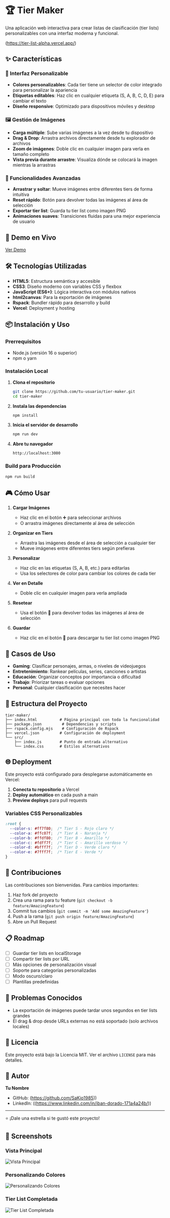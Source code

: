 # 🏆 Tier Maker

Una aplicación web interactiva para crear listas de clasificación (tier lists) personalizables con una interfaz moderna y funcional.

(https://tier-list-alpha.vercel.app/)

## ✨ Características

### 🎨 Interfaz Personalizable
- **Colores personalizables**: Cada tier tiene un selector de color integrado para personalizar la apariencia
- **Etiquetas editables**: Haz clic en cualquier etiqueta (S, A, B, C, D, E) para cambiar el texto
- **Diseño responsive**: Optimizado para dispositivos móviles y desktop

### 🖼️ Gestión de Imágenes
- **Carga múltiple**: Sube varias imágenes a la vez desde tu dispositivo
- **Drag & Drop**: Arrastra archivos directamente desde tu explorador de archivos
- **Zoom de imágenes**: Doble clic en cualquier imagen para verla en tamaño completo
- **Vista previa durante arrastre**: Visualiza dónde se colocará la imagen mientras la arrastras

### 🎯 Funcionalidades Avanzadas
- **Arrastrar y soltar**: Mueve imágenes entre diferentes tiers de forma intuitiva
- **Reset rápido**: Botón para devolver todas las imágenes al área de selección
- **Exportar tier list**: Guarda tu tier list como imagen PNG
- **Animaciones suaves**: Transiciones fluidas para una mejor experiencia de usuario

## 🚀 Demo en Vivo

[Ver Demo]([https://tu-tiermaker.vercel.app]) 

## 🛠️ Tecnologías Utilizadas

- **HTML5**: Estructura semántica y accesible
- **CSS3**: Diseño moderno con variables CSS y flexbox
- **JavaScript (ES6+)**: Lógica interactiva con módulos nativos
- **html2canvas**: Para la exportación de imágenes
- **Rspack**: Bundler rápido para desarrollo y build
- **Vercel**: Deployment y hosting

## 📦 Instalación y Uso

### Prerrequisitos
- Node.js (versión 16 o superior)
- npm o yarn

### Instalación Local

1. **Clona el repositorio**
   ```bash
   git clone https://github.com/tu-usuario/tier-maker.git
   cd tier-maker
   ```

2. **Instala las dependencias**
   ```bash
   npm install
   ```

3. **Inicia el servidor de desarrollo**
   ```bash
   npm run dev
   ```

4. **Abre tu navegador**
   ```
   http://localhost:3000
   ```

### Build para Producción

```bash
npm run build
```

## 🎮 Cómo Usar

1. **Cargar Imágenes**
   - Haz clic en el botón ➕ para seleccionar archivos
   - O arrastra imágenes directamente al área de selección

2. **Organizar en Tiers**
   - Arrastra las imágenes desde el área de selección a cualquier tier
   - Mueve imágenes entre diferentes tiers según prefieras

3. **Personalizar**
   - Haz clic en las etiquetas (S, A, B, etc.) para editarlas
   - Usa los selectores de color para cambiar los colores de cada tier

4. **Ver en Detalle**
   - Doble clic en cualquier imagen para verla ampliada

5. **Resetear**
   - Usa el botón 🔄 para devolver todas las imágenes al área de selección

6. **Guardar**
   - Haz clic en el botón 💾 para descargar tu tier list como imagen PNG

## 🎯 Casos de Uso

- **Gaming**: Clasificar personajes, armas, o niveles de videojuegos
- **Entretenimiento**: Rankear películas, series, canciones o artistas
- **Educación**: Organizar conceptos por importancia o dificultad
- **Trabajo**: Priorizar tareas o evaluar opciones
- **Personal**: Cualquier clasificación que necesites hacer

## 🔧 Estructura del Proyecto

```
tier-maker/
├── index.html          # Página principal con toda la funcionalidad
├── package.json         # Dependencias y scripts
├── rspack.config.mjs    # Configuración de Rspack
├── vercel.json         # Configuración de deployment
└── src/
    ├── index.js        # Punto de entrada alternativo
    └── index.css       # Estilos alternativos
```

## 🌐 Deployment

Este proyecto está configurado para desplegarse automáticamente en Vercel:

1. **Conecta tu repositorio** a Vercel
2. **Deploy automático** en cada push a main
3. **Preview deploys** para pull requests

### Variables CSS Personalizables

```css
:root {
  --color-s: #ff7f80;  /* Tier S - Rojo claro */
  --color-a: #ffc07f;  /* Tier A - Naranja */
  --color-b: #ffdf80;  /* Tier B - Amarillo */
  --color-c: #fdff7f;  /* Tier C - Amarillo verdoso */
  --color-d: #bfff7f;  /* Tier D - Verde claro */
  --color-e: #7fff7f;  /* Tier E - Verde */
}
```

## 🤝 Contribuciones

Las contribuciones son bienvenidas. Para cambios importantes:

1. Haz fork del proyecto
2. Crea una rama para tu feature (`git checkout -b feature/AmazingFeature`)
3. Commit tus cambios (`git commit -m 'Add some AmazingFeature'`)
4. Push a la rama (`git push origin feature/AmazingFeature`)
5. Abre un Pull Request

## 📋 Roadmap

- [ ] Guardar tier lists en localStorage
- [ ] Compartir tier lists por URL
- [ ] Más opciones de personalización visual
- [ ] Soporte para categorías personalizadas
- [ ] Modo oscuro/claro
- [ ] Plantillas predefinidas

## 🐛 Problemas Conocidos

- La exportación de imágenes puede tardar unos segundos en tier lists grandes
- El drag & drop desde URLs externas no está soportado (solo archivos locales)

## 📄 Licencia

Este proyecto está bajo la Licencia MIT. Ver el archivo `LICENSE` para más detalles.

## 👤 Autor

**Tu Nombre**
- GitHub: (https://github.com/SaKio1985))
- LinkedIn: ((https://www.linkedin.com/in/iban-dorado-171a4a24b/))

---

⭐ ¡Dale una estrella si te gustó este proyecto!

## 📸 Screenshots

### Vista Principal
![Vista Principal](https://res.cloudinary.com/dko8avpyk/image/upload/v1749729804/Tier_Maker_mthasj.png)

### Personalizando Colores
![Personalizando Colores](https://res.cloudinary.com/dko8avpyk/image/upload/v1749729804/Tier-cambio_color_untjui.png)

### Tier List Completada
![Tier List Completada](https://res.cloudinary.com/dko8avpyk/image/upload/v1749729804/tier_final_ogxtjb.png)
